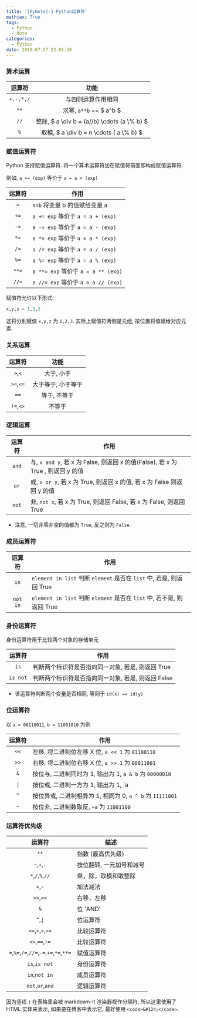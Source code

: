 ```yaml
---
title: '[PyNote]-1-Python运算符'
mathjax: True
tags:
  - Python
  - Note
categories:
  - Python
date: 2018-07-27 22:01:59
---
```


<!--more-->

### 算术运算

|运算符|功能|
|:---:|:--:|
|`+,-,*,/`|与四则运算作用相同|
|`**`|求幂, `a**b` == $ a^b $|
|`//`|整除, $ a \\div b = (a//b) \\cdots (a \\% b) $|
|`%`|取模, $ a \\div b = n \\cdots ( a \\% b) $|

### 赋值运算符

Python 支持赋值运算符. 将一个算术运算符加在赋值符前面即构成赋值运算符.

例如, `a += (exp)` 等价于 `a = a + (exp)`

|运算符|作用|
|:-:|-|
|`=`|`a=b` 将变量 b 的值赋给变量 a|
|`+=`|`a += exp` 等价于 `a = a + (exp)`|
|`-=`|`a -= exp` 等价于 `a = a - (exp)`|
|`*=`|`a *= exp` 等价于 `a = a * (exp)`|
|`/=`|`a /= exp` 等价于 `a = a / (exp)`|
|`%=`|`a %= exp` 等价于 `a = a % (exp)`|
|`**=`|`a **= exp` 等价于 `a = a ** (exp)`|
|`//=`|`a //= exp` 等价于 `a = a // (exp)`|

赋值符允许以下形式:

```py
x,y,z = 1,2,3
```

这将分别赋值 `x,y,z` 为 `1,2,3`. 实际上赋值符两侧是元组, 按位置将值赋给对应元素.

### 关系运算

|运算符|功能|
|:---:|:--:|
|`>`,`<`|大于, 小于|
|`>=`,`<=`|大于等于, 小于等于|
|`==`|等于, 不等于|
|`!=`,`<>`|不等于|

### 逻辑运算

|运算符|作用|
|:-:|-|
|`and`|与, `x and y`, 若 x 为 False, 则返回 x 的值(False), 若 x 为 True , 则返回 y 的值|
|`or`|或, `x or y`, 若 x 为 True, 则返回 x 的值, 若 x 为 False 则返回 y 的值|
|`not`|非, `not x`, 若 x 为 True, 则返回 False, 若 x 为 False, 则返回 True|

- 注意, 一切非零非空的值都为 `True`, 反之则为 `False`.

### 成员运算符

|运算符|作用|
|:-:|-|
|`in`|`element in list` 判断 `element` 是否在 `list` 中, 若是, 则返回 True|
|`not in`|`element in list` 判断 `element` 是否在 `list` 中, 若不是, 则返回 True|

### 身份运算符

身份运算符用于比较两个对象的存储单元

|运算符|作用|
|:-:|-|
|`is`|判断两个标识符是否指向同一对象, 若是, 则返回 True|
|`is not`|判断两个标识符是否指向同一对象, 若是, 则返回 False|

- 该运算符判断两个变量是否相同, 等同于 `id(x) == id(y)`

### 位运算符

以 `a = 00110011`, `b = 11001010` 为例

|运算符|作用|
|:-:|-|
|`<<`|左移, 将二进制位左移 X 位, `a << 1` 为 `01100110`|
|`>>`|右移, 将二进制位右移 X 位, `a >> 1` 为 `00011001`|
|`&`|按位与, 二进制同时为 1, 输出为 1, `a & b` 为 `00000010`|
|<code>&#124;</code>|按位或, 二进制一方为 1, 输出为 1, `a | b` 为 `11111011`|
|`^`|按位异或, 二进制相异为 1, 相同为 0, `a ^ b` 为 `11111001`|
|`~`|按位非, 二进制数取反, `~a` 为 `11001100`|

### 运算符优先级

|运算符|描述|
|:-:|-|
|`**`|指数 (最高优先级)|
|`~`,`+`,`-`|按位翻转, 一元加号和减号|
|`*`,`/`,`%`,`//`|乘，除，取模和取整除|
|`+`,`-`|加法减法|
|`>>`,`<<`|右移，左移|
|`&`|位 'AND'|
|`^`,<code>&#124;</code>|位运算符|
|`<=`,`<`,`>`,`>=`|比较运算符|
|`<>`,`==`,`!=`|比较运算符|
|`=`,`%=`,`/=`,`//=`,`-=`,`+=`,`*=`,`**=`|赋值运算符|
|`is`,`is not`|身份运算符|
|`in`,`not in`|成员运算符|
|`not`,`or`,`and`|逻辑运算符|

因为竖线 `|` 在表格里会被 markdown-it 渲染器视作分隔符, 所以这里使用了 HTML 实体来表示, 如果要在博客中表示它, 最好使用 `<code>&#124;</code>`.
